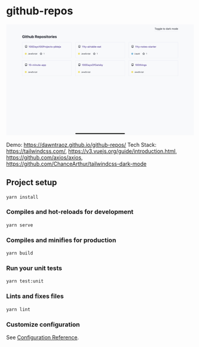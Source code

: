 # github-repos

![demo](./public/screenshot-abc-github-repos.png)

Demo: https://dawntraoz.github.io/github-repos/
Tech Stack: https://tailwindcss.com/, https://v3.vuejs.org/guide/introduction.html, https://github.com/axios/axios, https://github.com/ChanceArthur/tailwindcss-dark-mode

## Project setup
```
yarn install
```

### Compiles and hot-reloads for development
```
yarn serve
```

### Compiles and minifies for production
```
yarn build
```

### Run your unit tests
```
yarn test:unit
```

### Lints and fixes files
```
yarn lint
```

### Customize configuration
See [Configuration Reference](https://cli.vuejs.org/config/).
